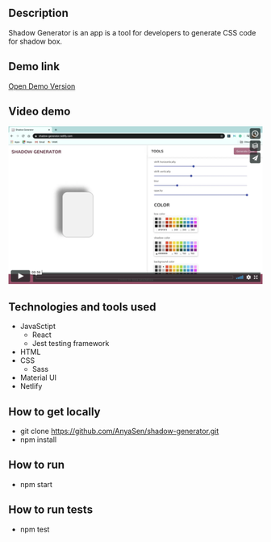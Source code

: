 ## Description

Shadow Generator is an app is a tool for developers to generate CSS code for shadow box.

## Demo link

[Open Demo Version](https://shadow-generator.netlify.com)

## Video demo

<a href="https://vimeo.com/user109027959/review/396782325/05e4b1ef2d" >
	<img src="./video.png" alt="Video Demo"/>
</a>

## Technologies and tools used

- JavaSctipt
  - React
  - Jest testing framework
- HTML
- CSS
  - Sass
- Material UI
- Netlify

## How to get locally

- git clone https://github.com/AnyaSen/shadow-generator.git
- npm install

## How to run

- npm start

## How to run tests

- npm test
